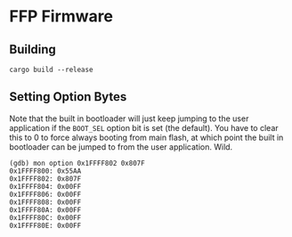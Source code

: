 # FFP Firmware

## Building

```
cargo build --release
```

## Setting Option Bytes

Note that the built in bootloader will just keep jumping to the user
application if the `BOOT_SEL` option bit is set (the default). You have to
clear this to 0 to force always booting from main flash, at which point the
built in bootloader can be jumped to from the user application. Wild.

```
(gdb) mon option 0x1FFFF802 0x807F
0x1FFFF800: 0x55AA
0x1FFFF802: 0x807F
0x1FFFF804: 0x00FF
0x1FFFF806: 0x00FF
0x1FFFF808: 0x00FF
0x1FFFF80A: 0x00FF
0x1FFFF80C: 0x00FF
0x1FFFF80E: 0x00FF
```
